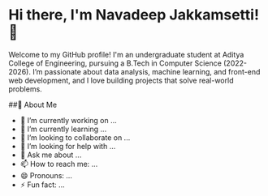 # Hi there, I'm Navadeep Jakkamsetti! 👋
Welcome to my GitHub profile! I'm an undergraduate student at Aditya College of Engineering, pursuing a B.Tech in Computer Science (2022-2026). I’m passionate about data analysis, machine learning, and front-end web development, and I love building projects that solve real-world problems.

##🚀 About Me
- 🔭 I’m currently working on ...
- 🌱 I’m currently learning ...
- 👯 I’m looking to collaborate on ...
- 🤔 I’m looking for help with ...
- 💬 Ask me about ...
- 📫 How to reach me: ...
- 😄 Pronouns: ...
- ⚡ Fun fact: ...


